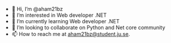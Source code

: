 - 👋 Hi, I’m @aham21bz
- 👀 I’m interested in Web developer .NET
- 🌱 I’m currently learning Web developer .NET
- 💞️ I’m looking to collaborate on Python and Net core community
- 📫 How to reach me at aham21bz@student.ju.se.

<!---
aham21bz/aham21bz is a ✨ special ✨ repository because its `README.md` (this file) appears on your GitHub profile.
You can click the Preview link to take a look at your changes.
